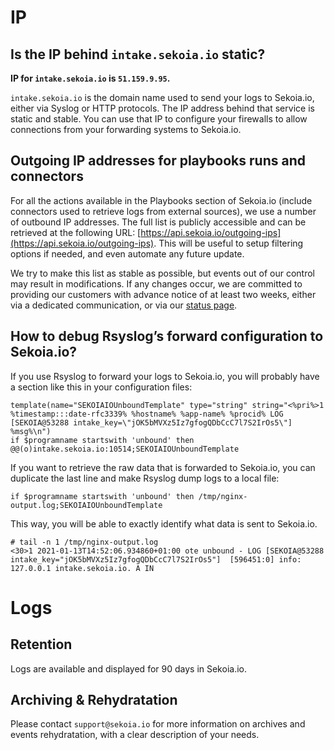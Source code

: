 # IP

## Is the IP behind `intake.sekoia.io` static?

**IP for `intake.sekoia.io` is `51.159.9.95`.**

`intake.sekoia.io` is the domain name used to send your logs to Sekoia.io, either via Syslog or HTTP protocols. The IP address behind that service is static and stable. You can use that IP to configure your firewalls to allow connections from your forwarding systems to Sekoia.io.

## Outgoing IP addresses for playbooks runs and connectors


For all the actions available in the Playbooks section of Sekoia.io (include connectors used to retrieve logs from external sources), we use a number of outbound IP addresses. The full list is publicly accessible and can be retrieved at the following URL: [https://api.sekoia.io/outgoing-ips](https://api.sekoia.io/outgoing-ips). This will be useful to setup filtering options if needed, and even automate any future update.

We try to make this list as stable as possible, but events out of our control may result in modifications. If any changes occur, we are committed to providing our customers with advance notice of at least two weeks, either via a dedicated communication, or via our [status page](https://status.sekoia.io/).


## How to debug Rsyslog’s forward configuration to Sekoia.io?

If you use Rsyslog to forward your logs to Sekoia.io, you will probably have a section like this in your configuration files:

```
template(name="SEKOIAIOUnboundTemplate" type="string" string="<%pri%>1 %timestamp:::date-rfc3339% %hostname% %app-name% %procid% LOG [SEKOIA@53288 intake_key=\"jOK5bMVXz5Iz7gfogQDbCcC7l7S2IrOs5\"] %msg%\n")
if $programname startswith 'unbound' then @@(o)intake.sekoia.io:10514;SEKOIAIOUnboundTemplate

```

If you want to retrieve the raw data that is forwarded to Sekoia.io, you can duplicate the last line and make Rsyslog dump logs to a local file:

```
if $programname startswith 'unbound' then /tmp/nginx-output.log;SEKOIAIOUnboundTemplate
```

This way, you will be able to exactly identify what data is sent to Sekoia.io.


```
# tail -n 1 /tmp/nginx-output.log
<30>1 2021-01-13T14:52:06.934860+01:00 ote unbound - LOG [SEKOIA@53288 intake_key="jOK5bMVXz5Iz7gfogQDbCcC7l7S2IrOs5"]  [596451:0] info: 127.0.0.1 intake.sekoia.io. A IN
```


# Logs
## Retention
Logs are available and displayed for 90 days in Sekoia.io.

## Archiving & Rehydratation
Please contact `support@sekoia.io` for more information on archives and events rehydratation, with a clear description of your needs. 
